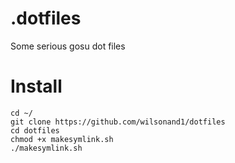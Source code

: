 # .dotfiles

Some serious gosu dot files

# Install
```
cd ~/
git clone https://github.com/wilsonand1/dotfiles
cd dotfiles
chmod +x makesymlink.sh
./makesymlink.sh
```